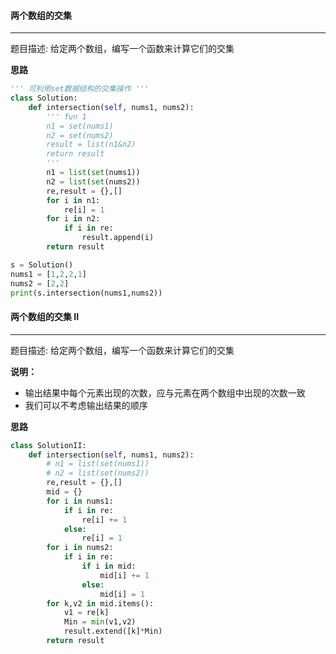 #### 两个数组的交集

---

题目描述:  给定两个数组，编写一个函数来计算它们的交集

**思路**

```python
''' 可利用set数据结构的交集操作 '''
class Solution:
    def intersection(self, nums1, nums2):
        ''' fun 1
        n1 = set(nums1)
        n2 = set(nums2)
        result = list(n1&n2)
        return result
        '''
        n1 = list(set(nums1))
        n2 = list(set(nums2))
        re,result = {},[]
        for i in n1:
            re[i] = 1
        for i in n2:
            if i in re:
                result.append(i)
        return result

s = Solution()
nums1 = [1,2,2,1]
nums2 = [2,2]
print(s.intersection(nums1,nums2))        
```

#### 两个数组的交集 II

---

题目描述:  给定两个数组，编写一个函数来计算它们的交集

**说明：**

- 输出结果中每个元素出现的次数，应与元素在两个数组中出现的次数一致
- 我们可以不考虑输出结果的顺序

**思路**

```python
class SolutionII:
    def intersection(self, nums1, nums2):
        # n1 = list(set(nums1))
        # n2 = list(set(nums2))
        re,result = {},[]
        mid = {}
        for i in nums1:
            if i in re:
                re[i] += 1
            else:
                re[i] = 1
        for i in nums2:
            if i in re:
                if i in mid:
                    mid[i] += 1 
                else:
                    mid[i] = 1
        for k,v2 in mid.items():
            v1 = re[k]
            Min = min(v1,v2)
            result.extend([k]*Min)
        return result
```

